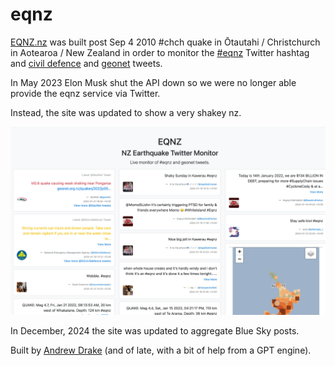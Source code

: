 # eqnz

[EQNZ.nz](https://eqnz.nz) was built post Sep 4 2010 #chch quake in Ōtautahi / Christchurch in Aotearoa / New Zealand in order to monitor the [#eqnz](https://twitter.com/hashtag/eqnz?lang=en "#eqnz Twitter hashtag") Twitter hashtag and [civil defence](https://twitter.com/NZcivildefence) and [geonet](https://twitter.com/geonet) tweets.

In May 2023 Elon Musk shut the API down so we were no longer able provide the eqnz service via Twitter.

Instead, the site was updated to show a very shakey nz.

![Screenshot of eqnz.nz in action!](/screenshot.jpg "eqnz.nz")

In December, 2024 the site was updated to aggregate Blue Sky posts.

Built by [Andrew Drake](https://andrew.drake.nz) (and of late, with a bit of help from a GPT engine).
